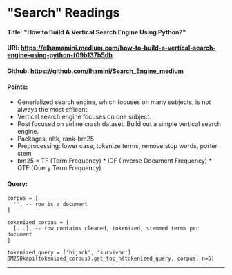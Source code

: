 
# "Search" Readings

#### Title: "How to Build A Vertical Search Engine Using Python?"
#### URI: https://elhamamini.medium.com/how-to-build-a-vertical-search-engine-using-python-f09b137b5db
#### Github: https://github.com/lhamini/Search_Engine_medium
#### Points:
- Generialized search engine, which focuses on many subjects, is not always the most efficent.
- Vertical search engine focuses on one subject.
- Post focused on airline crash dataset. Build out a simple vertical search engine.
- Packages: nltk, rank-bm25
- Preprocessing: lower case, tokenize terms, remove stop words, porter stem
- bm25 = TF (Term Frequency) * IDF (Inverse Document Frequency) * QTF (Query Term Frequency)

#### Query:
```
corpus = [
  '', -- row is a document
]

tokenized_corpus = [
  [...], -- row contains cleaned, tokenized, stemmed terms per document
]

tokenized_query = ['hijack', 'survivor']
BM25Okapi(tokenized_corpus).get_top_n(tokenized_query, corpus, n=5)
```

<hr/>